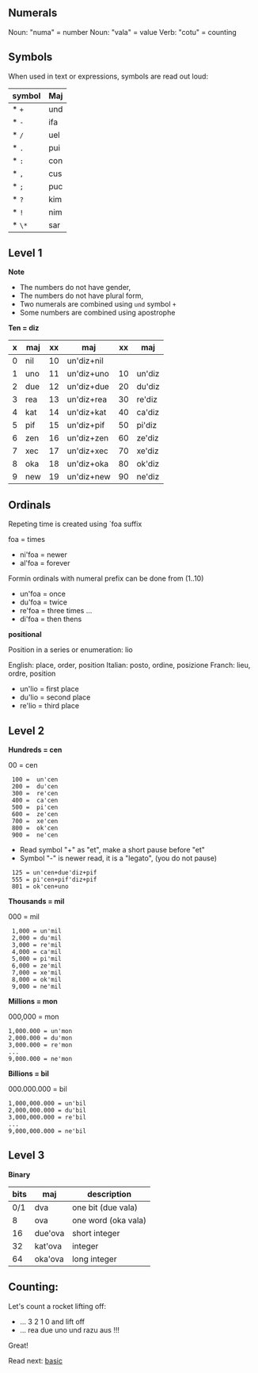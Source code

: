 ## Numerals 

Noun: "numa" = number
Noun: "vala" = value
Verb: "cotu" = counting

## Symbols

When used in text or expressions, symbols are read out loud:

symbol | Maj
-------|---------------------------
* `+`  | und
* `-`  | ifa
* `/`  | uel
* `.`  | pui
* `:`  | con
* `,`  | cus
* `;`  | puc
* `?`  | kim
* `!`  | nim
* `\*` | sar

## Level 1

**Note** 

* The numbers do not have gender,
* The numbers do not have plural form,
* Two numerals are combined using `und` symbol `+`
* Some numbers are combined using apostrophe 

**Ten = diz** 

x | maj  | xx | maj           | xx | maj     |
--|------|----|---------------|----|---------|
0 | nil  | 10 | un'diz+nil    |    |         |
1 | uno  | 11 | un'diz+uno    | 10 | un'diz  |
2 | due  | 12 | un'diz+due    | 20 | du'diz  |
3 | rea  | 13 | un'diz+rea    | 30 | re'diz  |
4 | kat  | 14 | un'diz+kat    | 40 | ca'diz  |
5 | pif  | 15 | un'diz+pif    | 50 | pi'diz  |
6 | zen  | 16 | un'diz+zen    | 60 | ze'diz  |
7 | xec  | 17 | un'diz+xec    | 70 | xe'diz  |
8 | oka  | 18 | un'diz+oka    | 80 | ok'diz  |
9 | new  | 19 | un'diz+new    | 90 | ne'diz  | 
           
## Ordinals
         
Repeting time is created using `foa suffix

foa = times

* ni'foa = newer
* al'foa = forever

Formin ordinals with numeral prefix can be done from (1..10)

* un'foa = once
* du'foa = twice
* re'foa = three times
...
* di'foa = then thens
          
**positional**

Position in a series or enumeration: lio

English: place, order, position
Italian: posto, ordine, posizione
Franch:  lieu,  ordre, position

* un'lio = first place
* du'lio = second place
* re'lio = third place

## Level 2

**Hundreds = cen**

00 =  cen

```
 100 =  un'cen
 200 =  du'cen
 300 =  re'cen
 400 =  ca'cen
 500 =  pi'cen
 600 =  ze'cen
 700 =  xe'cen
 800 =  ok'cen
 900 =  ne'cen
```

* Read symbol "+" as "et", make a short pause before "et"
* Symbol "-" is newer read, it is a "legato", (you do not pause)

```
 125 = un'cen+due'diz+pif
 555 = pi'cen+pif'diz+pif
 801 = ok'cen+uno
```

**Thousands = mil**

000 = mil

``` 
 1,000 = un'mil
 2,000 = du'mil
 3,000 = re'mil
 4,000 = ca'mil
 5,000 = pi'mil
 6,000 = ze'mil
 7,000 = xe'mil
 8,000 = ok'mil
 9,000 = ne'mil
```

**Millions  = mon**

000,000  = mon

```
1,000.000 = un'mon
2,000.000 = du'mon
3,000.000 = re'mon
...
9,000.000 = ne'mon
```

**Billions = bil**

000.000.000   = bil

```
1,000,000.000 = un'bil
2,000,000.000 = du'bil
3,000,000.000 = re'bil
...
9,000,000.000 = ne'bil
```

## Level 3

**Binary**

bits| maj      | description
----|----------|----------------------
0/1 | dva      | one bit  (due vala)
8   | ova      | one word (oka vala)
16  | due'ova  | short integer
32  | kat'ova  | integer
64  | oka'ova  | long integer

## Counting:

Let's count a rocket lifting off:

* ... 3 2 1 0 and lift off
* ... rea due uno und razu aus !!! 

Great!

Read next: [basic](basic.md)